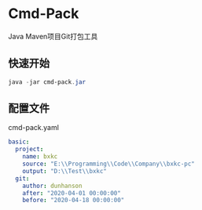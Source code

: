 # Cmd-Pack

Java Maven项目Git打包工具



## 快速开始

```powershell
java -jar cmd-pack.jar
```



## 配置文件

cmd-pack.yaml

```yaml
basic:
  project:
    name: bxkc
    source: "E:\\Programming\\Code\\Company\\bxkc-pc"
    output: "D:\\Test\\bxkc"
  git:
    author: dunhanson
    after: "2020-04-01 00:00:00"
    before: "2020-04-18 00:00:00"
```

